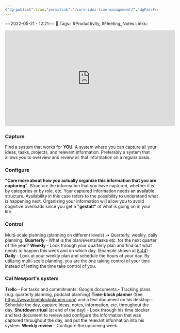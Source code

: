 ```yaml
---
{"dg-publish":true,"permalink":"/core-idea-time-management/","dgPassFrontmatter":true,"noteIcon":"3","created":"2023-11-14T21:08:40.158+05:30","updated":"2023-12-28T22:11:41.903+05:30"}
---
```


==2022-05-21 - 12:21==
🧶 Tags:: #Productivity, #Fleeting_Notes 
Links::
<center><iframe width="560" height="315" src="https://www.youtube.com/embed/dOQpZlZuySE" title="YouTube video player" frameborder="0" allow="accelerometer; autoplay; clipboard-write; encrypted-media; gyroscope; picture-in-picture" allowfullscreen></iframe></center>

### Capture
Find a system that works for **YOU**. A system where you can capture all your ideas, tasks, projects, and relevant information. Preferably a system that allows you to overview and review all that information on a regular basis.

### Configure
**"Care more about how you actually organize this information that you are capturing".**
Structure the information that you have captured, whether it is by categories or by role, etc. Your captured information needs an available structure.
Availability in this case refers to the possibility to understand what is happening next.
Organizing your information will allow you to avoid cognitive overloads since you get a **"gestalt"** of what is going on in your life.

### Control
Multi-scale planning (planning on different levels) → Quarterly, weekly, daily planning.
**Quarterly** - What is the plan/events/tasks etc. for the next quarter of the year?
**Weekly** - Look through your quarterly plan and find out what needs to happen this week and on which day. (Example shown at [8:44](https://www.youtube.com/watch?v=dOQpZlZuySE&t=524s))
**Daily** - Look at your weekly plan and schedule the hours of your day.
By utilizing multi-scale planning, you are the one taking control of your time instead of letting the time take control of you.

### Cal Newport's system
**Trello** - For tasks and commitments. Google documents - Tracking plans (e.g. quarterly planning, podcast planning)
**Time-block planner** (See https://www.timeblockplanner.com) and a text document on his desktop - Schedule the day, capture ideas, notes, information, etc. throughout the day.
**Shutdown ritual** (at end of the day) - Look through his time blocker and text document to review and configure the information that was captured throughout the day, and put the relevant information into his system.
**Weekly review** - Configure the upcoming week.